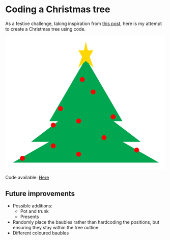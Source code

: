 # Coding a Christmas tree

As a festive challenge, taking inspiration from [this post](https://www.r-bloggers.com/christmas-trees/), here is my attempt to create a Christmas tree using code. 

![Megan Stodel xmas tree](MS%20Christmas%20tree.png)

Code available: [Here](tree.R)

## Future improvements

* Possible additions:
    * Pot and trunk
    * Presents
* Randomly place the baubles rather than hardcoding the positions, but ensuring they stay within the tree outline.
* Different coloured baubles
